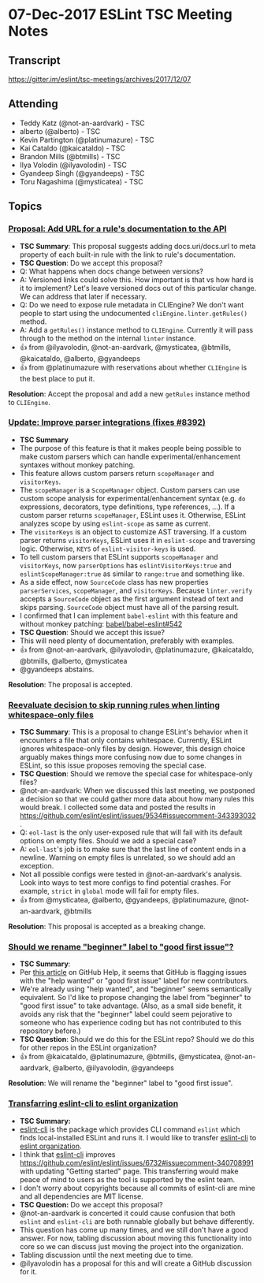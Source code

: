 # 07-Dec-2017 ESLint TSC Meeting Notes

## Transcript

https://gitter.im/eslint/tsc-meetings/archives/2017/12/07

## Attending

* Teddy Katz (@not-an-aardvark) - TSC
* alberto (@alberto) - TSC
* Kevin Partington (@platinumazure) - TSC
* Kai Cataldo (@kaicataldo) - TSC
* Brandon Mills (@btmills) - TSC
* Ilya Volodin (@ilyavolodin) - TSC
* Gyandeep Singh (@gyandeeps) - TSC
* Toru Nagashima (@mysticatea) - TSC

## Topics

### [Proposal: Add URL for a rule's documentation to the API](https://github.com/eslint/eslint/issues/6582)

* **TSC Summary**: This proposal suggests adding docs.uri/docs.url to meta property of each built-in rule with the link to rule's documentation.
* **TSC Question**: Do we accept this proposal?
* Q: What happens when docs change between versions?
* A: Versioned links could solve this. How important is that vs how hard is it to implement? Let's leave versioned docs out of this particular change. We can address that later if necessary.
* Q: Do we need to expose rule metadata in CLIEngine? We don't want people to start using the undocumented `cliEngine.linter.getRules()` method.
* A: Add a `getRules()` instance method to `CLIEngine`. Currently it will pass through to the method on the internal `linter` instance.
* :+1: from @ilyavolodin, @not-an-aardvark, @mysticatea, @btmills, @kaicataldo, @alberto, @gyandeeps
* :+1: from @platinumazure with reservations about whether `CLIEngine` is the best place to put it.

**Resolution**: Accept the proposal and add a new `getRules` instance method to `CLIEngine`.

### [Update: Improve parser integrations (fixes #8392)](https://github.com/eslint/eslint/pull/8755)

* **TSC Summary**
* The purpose of this feature is that it makes people being possible to make custom parsers which can handle experimental/enhancement syntaxes without monkey patching.
* This feature allows custom parsers return `scopeManager` and `visitorKeys`.
* The `scopeManager` is a `ScopeManager` object. Custom parsers can use custom scope analysis for experimental/enhancement syntax (e.g. `do` expressions, decorators, type definitions, type references, ...). If a custom parser returns `scopeManager`, ESLint uses it. Otherwise, ESLint analyzes scope by using `eslint-scope` as same as current.
* The `visitorKeys` is an object to customize AST traversing. If a custom parser returns `visitorKeys`, ESLint uses it in `eslint-scope` and traversing logic. Otherwise, `KEYS` of `eslint-visitor-keys` is used.
* To tell custom parsers that ESLint supports `scopeManager` and `visitorKeys`, now `parserOptions` has `eslintVisitorKeys:true` and `eslintScopeManager:true` as similar to `range:true` and something like.
* As a side effect, now `SourceCode` class has new properties `parserServices`, `scopeManager`, and `visitorKeys`. Because `linter.verify` accepts a `SourceCode` object as the first argument instead of text and skips parsing. `SourceCode` object must have all of the parsing result.
* I confirmed that I can implement `babel-eslint` with this feature and without monkey patching: [babel/babel-eslint#542](https://github.com/babel/babel-eslint/pull/542)
* **TSC Question**: Should we accept this issue?
* This will need plenty of documentation, preferably with examples.
* :+1: from @not-an-aardvark, @ilyavolodin, @platinumazure, @kaicataldo, @btmills, @alberto, @mysticatea
* @gyandeeps abstains.

**Resolution**: The proposal is accepted.

### [Reevaluate decision to skip running rules when linting whitespace-only files](https://github.com/eslint/eslint/issues/9534)

* **TSC Summary**: This is a proposal to change ESLint's behavior when it encounters a file that only contains whitespace. Currently, ESLint ignores whitespace-only files by design. However, this design choice arguably makes things more confusing now due to some changes in ESLint, so this issue proposes removing the special case.
* **TSC Question**: Should we remove the special case for whitespace-only files?
* @not-an-aardvark: When we discussed this last meeting, we postponed a decision so that we could gather more data about how many rules this would break. I collected some data and posted the results in https://github.com/eslint/eslint/issues/9534#issuecomment-343393032 .
* Q: `eol-last` is the only user-exposed rule that will fail with its default options on empty files. Should we add a special case?
* A: `eol-last`'s job is to make sure that the last line of content ends in a newline. Warning on empty files is unrelated, so we should add an exception.
* Not all possible configs were tested in @not-an-aardvark's analysis. Look into ways to test more configs to find potential crashes. For example, `strict` in `global` mode will fail for empty files.
* :+1: from @mysticatea, @alberto, @gyandeeps, @platinumazure, @not-an-aardvark, @btmills

**Resolution**: This proposal is accepted as a breaking change.

### [Should we rename "beginner" label to "good first issue"?](https://github.com/eslint/eslint/issues/9609)

* **TSC Summary**:
* Per [this article](https://help.github.com/articles/helping-new-contributors-find-your-project-with-labels/) on GitHub Help, it seems that GitHub is flagging issues with the "help wanted" or "good first issue" label for new contributors.
* We're already using "help wanted", and "beginner" seems semantically equivalent. So I'd like to propose changing the label from "beginner" to "good first issue" to take advantage. (Also, as a small side benefit, it avoids any risk that the "beginner" label could seem pejorative to someone who has experience coding but has not contributed to this repository before.)
* **TSC Question**: Should we do this for the ESLint repo? Should we do this for other repos in the ESLint organization?
* :+1: from @kaicataldo, @platinumazure, @btmills, @mysticatea, @not-an-aardvark, @alberto, @ilyavolodin, @gyandeeps

**Resolution**: We will rename the "beginner" label to "good first issue".

### [Transfarring eslint-cli to eslint organization](https://github.com/eslint/eslint/issues/9602)

* **TSC Summary:**
* [eslint-cli] is the package which provides CLI command `eslint` which finds local-installed ESLint and runs it. I would like to transfer [eslint-cli] to [eslint organization](https://github.com/eslint).
* I think that [eslint-cli] improves https://github.com/eslint/eslint/issues/6732#issuecomment-340708991 with updating "Getting started" page. This transferring would make peace of mind to users as the tool is supported by the eslint team.
* I don't worry about copyrights because all commits of eslint-cli are mine and all dependencies are MIT license.
* **TSC Question:** Do we accept this proposal?
* @not-an-aardvark is concerted it could cause confusion that both `eslint` and `eslint-cli` are both runnable globally but behave differently.
* This question has come up many times, and we still don't have a good answer. For now, tabling discussion about moving this functionality into core so we can discuss just moving the project into the organization.
* Tabling discussion until the next meeting due to time.
* @ilyavolodin has a proposal for this and will create a GitHub discussion for it.

[eslint-cli]: https://github.com/mysticatea/eslint-cli
